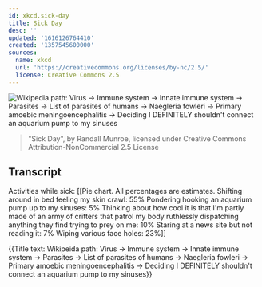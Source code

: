 ```yaml
---
id: xkcd.sick-day
title: Sick Day
desc: ''
updated: '1616126764410'
created: '1357545600000'
sources:
  name: xkcd
  url: 'https://creativecommons.org/licenses/by-nc/2.5/'
  license: Creative Commons 2.5
---
```

![Wikipedia path: Virus -> Immune system -> Innate immune system -> Parasites -> List of parasites of humans -> Naegleria fowleri -> Primary amoebic meningoencephalitis -> Deciding I DEFINITELY shouldn't connect an aquarium pump to my sinuses](https://imgs.xkcd.com/comics/sick_day.png)
> "Sick Day", by Randall Munroe, licensed under Creative Commons Attribution-NonCommercial 2.5 License

## Transcript
Activities while sick:
[[Pie chart.  All percentages are estimates.
Shifting around in bed feeling my skin crawl: 55%
Pondering hooking an aquarium pump up to my sinuses: 5%
Thinking about how cool it is that I'm partly made of an army of critters that patrol my body ruthlessly dispatching anything they find trying to prey on me: 10%
Staring at a news site but not reading it: 7%
Wiping various face holes: 23%]]

{{Title text: Wikipeida path: Virus -> Immune system -> Innate immune system -> Parasites -> List of parasites of humans -> Naegleria fowleri -> Primary amoebic meningoencephalitis -> Deciding I DEFINITELY shouldn't connect an aquarium pump to my sinuses}}

